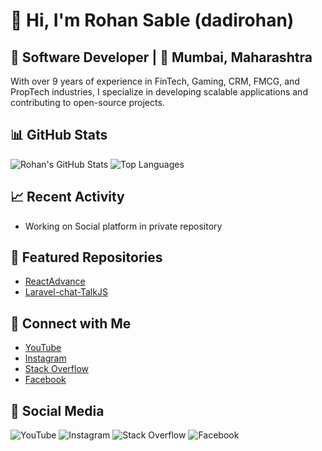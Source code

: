# 👋 Hi, I'm Rohan Sable (dadirohan)

## 💼 Software Developer | 📍 Mumbai, Maharashtra

With over 9 years of experience in FinTech, Gaming, CRM, FMCG, and PropTech industries, I specialize in developing scalable applications and contributing to open-source projects.

## 📊 GitHub Stats
![Rohan's GitHub Stats](https://github-readme-stats.vercel.app/api?username=dadirohan&show_icons=true&hide_title=true&count_private=true&theme=radical)
![Top Languages](https://github-readme-stats.vercel.app/api/top-langs/?username=dadirohan&layout=compact&theme=radical)

## 📈 Recent Activity
- Working on Social platform in private repository

## 📌 Featured Repositories
- [ReactAdvance](https://github.com/dadiRohan/ReactAdvance)
- [Laravel-chat-TalkJS](https://github.com/dadiRohan/Laravel-chat-TalkJS)

## 🔗 Connect with Me
- [YouTube](https://www.youtube.com/@rohanexplorer7139)
- [Instagram](https://www.instagram.com/sablerohan61)
- [Stack Overflow](https://stackoverflow.com/users/10110047/rohan-sable)
- [Facebook](https://www.facebook.com/sablerohan61)

## 📱 Social Media
![YouTube](https://img.shields.io/badge/YouTube-Rohan%20Explorer-red)
![Instagram](https://img.shields.io/badge/Instagram-sablerohan61-blue)
![Stack Overflow](https://img.shields.io/badge/Stack%20Overflow-Rohan%20Sable-yellow)
![Facebook](https://img.shields.io/badge/Facebook-sablerohan61-green)
